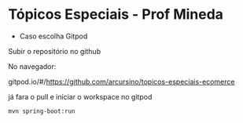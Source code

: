 # Tópicos Especiais - Prof Mineda

- Caso escolha Gitpod

Subir o repositório no github

No navegador:

gitpod.io/#/https://github.com/arcursino/topicos-especiais-ecomerce

já fara o pull e iniciar o workspace no gitpod

```
mvn spring-boot:run
```